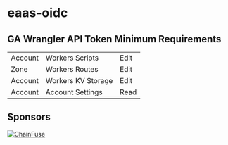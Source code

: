 # eaas-oidc

## GA Wrangler API Token Minimum Requirements

|         |                    |      |
| ------- | ------------------ | ---- |
| Account | Workers Scripts    | Edit |
| Zone    | Workers Routes     | Edit |
| Account | Workers KV Storage | Edit |
| Account | Account Settings   | Read |

## Sponsors

[![ChainFuse](https://github.com/ChainFuse.png?size=90)](https://github.com/ChainFuse)
